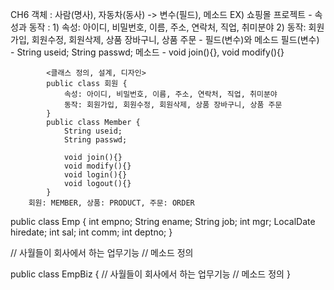 CH6
객체 : 사람(명사), 자동차(동사) -> 변수(필드), 메소드
    EX) 쇼핑몰 프로젝트
        - 속성과 동작 : 1) 속성: 아이디, 비밀번호, 이름, 주소, 연락처, 직업, 취미분야
                        2) 동작: 회원가입, 회원수정, 회원삭제, 상품 장바구니, 상품 주문
        - 필드(변수)와 메소드
            필드(변수) - String useid; String passwd;
            메소드 - void join(){}, void modify(){} 

            <클래스 정의, 설계, 디자인>
            public class 회원 {
                속성: 아이디, 비밀번호, 이름, 주소, 연락처, 직업, 취미분야
                동작: 회원가입, 회원수정, 회원삭제, 상품 장바구니, 상품 주문
            }
            public class Member {
                String useid; 
                String passwd;

                void join(){}
                void modify(){}
                void login(){}
                void logout(){} 
            }
        회원: MEMBER, 상품: PRODUCT, 주문: ORDER

public class Emp {
    int empno;
    String ename;
    String job;
    int mgr;
    LocalDate hiredate;
    int sal;
    int comm;
    int deptno;
}

// 사월들이 회사에서 하는 업무기능
// 메소드 정의 

public class EmpBiz {
    // 사월들이 회사에서 하는 업무기능
    // 메소드 정의
}
